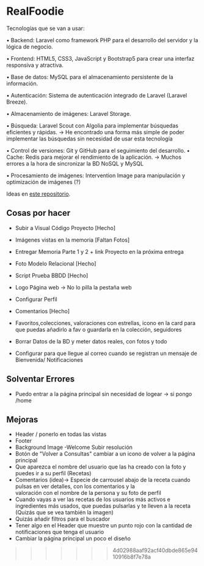 # RealFoodie
Tecnologías que se van a usar:

• Backend: Laravel como framework PHP para el desarrollo del servidor y la lógica de negocio.

• Frontend: HTML5, CSS3, JavaScript y Bootstrap5 para crear una interfaz responsiva y atractiva. 

• Base de datos: MySQL para el almacenamiento persistente de la información. 

• Autenticación: Sistema de autenticación integrado de Laravel (Laravel Breeze). 

• Almacenamiento de imágenes: Laravel Storage. 

• Búsqueda: Laravel Scout con Algolia para implementar búsquedas eficientes y rápidas.  -> He encontrado una forma más simple de poder implementar las búsquedas sin necesidad de usar esta tecnología

• Control de versiones: Git y GitHub para el seguimiento del desarrollo. 
• Cache: Redis para mejorar el rendimiento de la aplicación.  -> Muchos errores a la hora de sincronizar la BD NoSQL y MySQL

• Procesamiento de imágenes: Intervention Image para manipulación y optimización de imágenes (?)


Ideas en [este repositorio](https://github.com).

## Cosas por hacer 
- Subir a Visual Código Proyecto [Hecho]
- Imágenes vistas en la memoria [Faltan Fotos]
- Entregar Memoria Parte 1 y 2 + link Proyecto en la próxima entrega
- Foto Modelo Relacional [Hecho]
- Script Prueba BBDD [Hecho]

- Logo Página web -> No lo pilla la pestaña web
- Configurar Perfil
- Comentarios [Hecho]
- Favoritos,colecciones, valoraciones con estrellas, icono en la card para que puedas añadirlo a fav o guardarla en la colección, seguidores
- Borrar Datos de la BD y meter datos reales, con fotos y todo
- Configurar para que llegue al correo cuando se registran un mensaje de Bienvenida/ Notificaciones



## Solventar Errores
- Puedo entrar a la página principal sin necesidad de logear -> si pongo /home 


## Mejoras
- Header / ponerlo en todas las vistas
- Footer 
- Background Image -Welcome Subir resolución
- Botón de "Volver a Consultas" cambiar a un icono de volver a la página principal 
- Que aparezca el nombre del usuario que las ha creado con la foto y puedes ir a su perfil (Recetas)
- Comentarios (idea)-> Especie de carrousel abajo de la receta cuando pulsas en ver detalles, con los comentarios y la   
  valoración con el nombre de la persona y su foto de perfil
- Cuando vayas a ver las recetas de los usuarios más activos e ingredientes más usados, que puedas pulsarlas y te lleven 
  a la receta (Quizás que se vea también la imagen)
- Quizás añadir filtros para el buscador
- Tener algo en el Header que muestre un punto rojo con la cantidad de notificaciones que tenga el usuario
- Cambiar la página principal un poco el diseño 

  
>>>>>>> 4d02988aaf92acf40dbde865e9410916b8f7e78a
